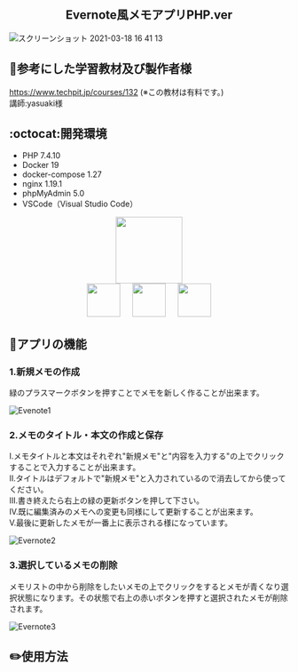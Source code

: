 <h2 align="center">Evernote風メモアプリPHP.ver</h2>

![スクリーンショット 2021-03-18 16 41 13](https://user-images.githubusercontent.com/69971751/111589944-db94a580-8808-11eb-8612-3a1eac3f0f42.png)

## :clap:参考にした学習教材及び製作者様
https://www.techpit.jp/courses/132
(※この教材は有料です。)
<br>講師:yasuaki様

## :octocat:開発環境

- PHP 7.4.10
- Docker 19
- docker-compose 1.27
- nginx 1.19.1
- phpMyAdmin 5.0
- VSCode（Visual Studio Code）

<p align="center">
  <a href="https://www.php.net/"><img src="https://www.php.net/images/logos/new-php-logo.png" width="120px;" /></a>
  <br>
  <a href="https://www.docker.com/"><img src="https://www.docker.com/sites/default/files/d8/2019-07/vertical-logo-monochromatic.png" height="60px;" /></a>
  &emsp;
  <a href="https://www.phpmyadmin.net/"><img src="https://upload.wikimedia.org/wikipedia/commons/9/95/PhpMyAdmin_logo.png" height="60px;" /></a>
  &emsp;
  <a href="https://www.nginx.com/"><img src="https://docs.nginx.com/_static/images/NGINX-Logo-White-Endorsement-RGB.svg?var=1615927559.63" height="60px;" /></a>
</p>

## :memo:アプリの機能

<h3>1.新規メモの作成</h3>

緑のプラスマークボタンを押すことでメモを新しく作ることが出来ます。

![Evenote1](https://user-images.githubusercontent.com/69971751/111601562-d2f69c00-8815-11eb-9d79-a1a9978bd238.gif)

<h3>2.メモのタイトル・本文の作成と保存</h3>

I.メモタイトルと本文はそれぞれ"新規メモ"と"内容を入力する"の上でクリックすることで入力することが出来ます。<br>II.タイトルはデフォルトで"新規メモ"と入力されているので消去してから使ってください。<br>Ⅲ.書き終えたら右上の緑の更新ボタンを押して下さい。<br>Ⅳ.既に編集済みのメモへの変更も同様にして更新することが出来ます。<br>Ⅴ.最後に更新したメモが一番上に表示される様になっています。

![Evernote2](https://user-images.githubusercontent.com/69971751/111622573-b4e86600-882c-11eb-8040-8fd27d5562fa.gif)

<h3>3.選択しているメモの削除</h3>

メモリストの中から削除をしたいメモの上でクリックをするとメモが青くなり選択状態になります。その状態で右上の赤いボタンを押すと選択されたメモが削除されます。

![Evernote3](https://user-images.githubusercontent.com/69971751/111623727-18bf5e80-882e-11eb-94e1-e4d27760ebd4.gif)

## :pencil2:使用方法


